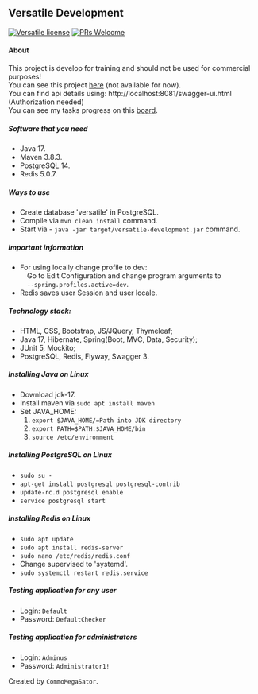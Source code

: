 ## Versatile Development

[![Versatile license](https://img.shields.io/badge/license-Apache%202.0-blue.svg?style=flat-square)](LICENSE) [![PRs Welcome](https://img.shields.io/badge/PRs-welcome-brightgreen.svg?style=flat-square)](CONTRIBUTING.md)

#### About
This project is develop for training and should not be used for commercial purposes!
<br>You can see this project [here](http://versatile-development.xyz) (not available for now).
<br>You can find api details using: http://localhost:8081/swagger-ui.html (Authorization needed)
<br>You can see my tasks progress on this [board](https://trello.com/b/j08mhCbw/versatile-development).

##### Software that you need
* Java 17.
* Maven 3.8.3.
* PostgreSQL 14.
* Redis 5.0.7.

##### Ways to use
* Create database 'versatile' in PostgreSQL.
* Compile via `mvn clean install` command.
* Start via - `java -jar target/versatile-development.jar` command.

##### Important information
* For using locally change profile to dev:\
&emsp;Go to Edit Configuration and change program arguments to \
&emsp;`--spring.profiles.active=dev`.
* Redis saves user Session and user locale.

##### Technology stack:
* HTML, CSS, Bootstrap, JS/JQuery, Thymeleaf;
* Java 17, Hibernate, Spring(Boot, MVC, Data, Security);
* JUnit 5, Mockito;
* PostgreSQL, Redis, Flyway, Swagger 3.

##### Installing Java on Linux
* Download jdk-17.
* Install maven via `sudo apt install maven`
* Set JAVA_HOME:
   1) `export $JAVA_HOME/=Path into JDK directory`
   2) `export PATH=$PATH:$JAVA_HOME/bin`
   3) `source /etc/environment`

##### Installing PostgreSQL on Linux
* `sudo su -`
* `apt-get install postgresql postgresql-contrib`
* `update-rc.d postgresql enable`
* `service postgresql start`

##### Installing Redis on Linux
* `sudo apt update`
* `sudo apt install redis-server`
* `sudo nano /etc/redis/redis.conf`
* Change supervised to 'systemd'.
* `sudo systemctl restart redis.service`

##### Testing application for any user
* Login: `Default`
* Password: `DefaultChecker`

##### Testing application for administrators
* Login: `Adminus`
* Password: `Administrator1!`

Created by `CommoMegaSator`.
